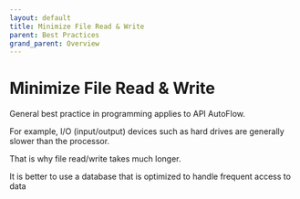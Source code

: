 ```yaml
---
layout: default
title: Minimize File Read & Write
parent: Best Practices
grand_parent: Overview
---
```


# Minimize File Read & Write
General best practice in programming applies to API AutoFlow.

For example, I/O (input/output) devices such as hard drives are generally slower than the processor.

That is why file read/write takes much longer.

It is better to use a database that is optimized to handle frequent access to data
